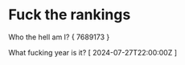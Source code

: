 # Fuck the rankings

Who the hell am I?
{ 7689173 }

What fucking year is it?
[ 2024-07-27T22:00:00Z ]
